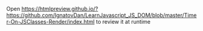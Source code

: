Open https://htmlpreview.github.io/?https://github.com/IgnatovDan/LearnJavascript_JS_DOM/blob/master/Timer-On-JSClasses-Render/index.html to review it at runtime
